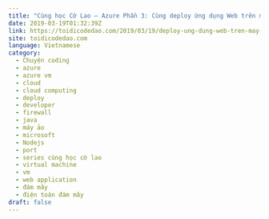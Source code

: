 ```yaml
---
title: "Cùng học Cờ Lao – Azure Phần 3: Cùng deploy ứng dụng Web trên máy ảo Azure Cloud"
date: 2019-03-19T01:32:39Z
link: https://toidicodedao.com/2019/03/19/deploy-ung-dung-web-tren-may-ao-azure/
site: toidicodedao.com
language: Vietnamese
category:
  - Chuyện coding
  - azure
  - azure vm
  - cloud
  - cloud computing
  - deploy
  - developer
  - firewall
  - java
  - máy ảo
  - microsoft
  - Nodejs
  - port
  - series cùng học cờ lao
  - virtual machine
  - vm
  - web application
  - đám mây
  - điện toán đám mây
draft: false
---
```

